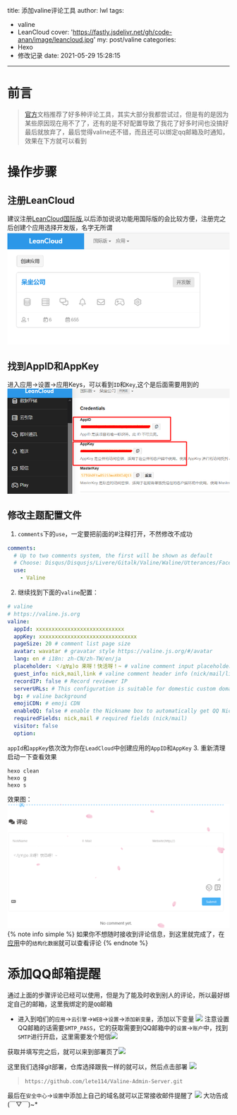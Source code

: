 title: 添加valine评论工具
author: lwl
tags:
  - valine
  - LeanCloud
cover: 'https://fastly.jsdelivr.net/gh/code-anan/image/leancloud.jpg'
my: post/valine
categories:
  - Hexo
  - 修改记录
date: 2021-05-29 15:28:15
---
<meta name="referrer" content="no-referrer" />

# 前言
> [官方](https://butterfly.js.org/)文档推荐了好多种评论工具，其实大部分我都尝试过，但是有的是因为某些原因现在用不了了，还有的是不好配置导致了我花了好多时间也没搞好最后就放弃了，最后觉得valine还不错，而且还可以绑定qq邮箱及时通知，效果在下方就可以看到

# 操作步骤
## 注册LeanCloud
建议注册[LeanCloud国际版](https://console.leancloud.app/register),以后添加说说功能用国际版的会比较方便，注册完之后创建个应用选择开发版，名字无所谓
<img src="/img/posts/leancloud.png">
## 找到AppID和AppKey
进入应用->设置->应用Keys，可以看到`ID`和`Key`,这个是后面需要用到的
<img src="/img/posts/idandkey.png">
## 修改主题配置文件
1. `comments`下的`use`，一定要把前面的#注释打开，不然修改不成功
```yaml
comments:
  # Up to two comments system, the first will be shown as default
  # Choose: Disqus/Disqusjs/Livere/Gitalk/Valine/Waline/Utterances/Facebook Comments/Twikoo
  use:
    - Valine
```
2. 继续找到下面的`valine`配置：
```yaml
# valine
# https://valine.js.org
valine:
  appId: xxxxxxxxxxxxxxxxxxxxxxxxxxxx
  appKey: xxxxxxxxxxxxxxxxxxxxxxxxxxxxxxx
  pageSize: 20 # comment list page size
  avatar: wavatar # gravatar style https://valine.js.org/#/avatar
  lang: en # i18n: zh-CN/zh-TW/en/ja
  placeholder: ヾﾉ≧∀≦)o 来呀！快活呀！~ # valine comment input placeholder (like: Please leave your footprints)
  guest_info: nick,mail,link # valine comment header info (nick/mail/link)
  recordIP: false # Record reviewer IP
  serverURLs: # This configuration is suitable for domestic custom domain name users, overseas version will be automatically detected (no need to manually fill in)
  bg: # valine background
  emojiCDN: # emoji CDN
  enableQQ: false # enable the Nickname box to automatically get QQ Nickname and QQ Avatar
  requiredFields: nick,mail # required fields (nick/mail)
  visitor: false
  option:
```
`appId`和`appKey`依次改为你在`LeadCloud`中创建应用的`AppID`和`AppKey`
3. 重新清理启动一下查看效果
```
hexo clean
hexo g
hexo s
```
效果图：
<img src="/img/posts/comment.png">
{% note info simple %}
如果你不想随时接收到评论信息，到这里就完成了，在[应用](https://console.leancloud.app/apps/rW4vvYAhgn12o4M7UaOgUQAX-MdYXbMMI/)中的`结构化数据`就可以查看评论
{% endnote %}

# 添加QQ邮箱提醒
通过上面的步骤评论已经可以使用，但是为了能及时收到别人的评论，所以最好绑定自己的邮箱，这里我绑定的是`QQ`邮箱
+ 进入到咱们的`应用`->`云引擎`->`WEB`->`设置`->`添加新变量`，添加以下变量
![](https://fastly.jsdelivr.net/gh/code-anan/image/20210618163012.png)
注意设置QQ邮箱的话需要`SMTP_PASS`，它的获取需要到QQ邮箱中的`设置`->`账户`中，找到`SMTP`进行开启，这里需要发个短信![](https://fastly.jsdelivr.net/gh/code-anan/image/20210618163240.png)

获取并填写完之后，就可以来到部署页了![](https://fastly.jsdelivr.net/gh/code-anan/image/20210618163355.png)

这里我们选择git部署，仓库选择跟我一样的就可以，然后点击部署
![](https://fastly.jsdelivr.net/gh/code-anan/image/20210618163512.png)
> `https://github.com/lete114/Valine-Admin-Server.git`

最后在`安全中心`->`设置`中添加上自己的域名就可以正常接收邮件提醒了
![](https://fastly.jsdelivr.net/gh/code-anan/image/20210618164039.png)
大功告成(￣▽￣)~*